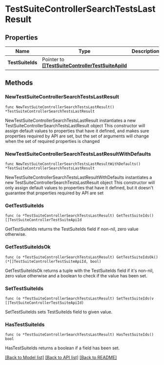 # TestSuiteControllerSearchTestsLastResult

## Properties

Name | Type | Description | Notes
------------ | ------------- | ------------- | -------------
**TestSuiteIds** | Pointer to [**[]TestSuiteControllerTestSuiteApiId**](TestSuiteControllerTestSuiteApiId.md) |  | [optional] 

## Methods

### NewTestSuiteControllerSearchTestsLastResult

`func NewTestSuiteControllerSearchTestsLastResult() *TestSuiteControllerSearchTestsLastResult`

NewTestSuiteControllerSearchTestsLastResult instantiates a new TestSuiteControllerSearchTestsLastResult object
This constructor will assign default values to properties that have it defined,
and makes sure properties required by API are set, but the set of arguments
will change when the set of required properties is changed

### NewTestSuiteControllerSearchTestsLastResultWithDefaults

`func NewTestSuiteControllerSearchTestsLastResultWithDefaults() *TestSuiteControllerSearchTestsLastResult`

NewTestSuiteControllerSearchTestsLastResultWithDefaults instantiates a new TestSuiteControllerSearchTestsLastResult object
This constructor will only assign default values to properties that have it defined,
but it doesn't guarantee that properties required by API are set

### GetTestSuiteIds

`func (o *TestSuiteControllerSearchTestsLastResult) GetTestSuiteIds() []TestSuiteControllerTestSuiteApiId`

GetTestSuiteIds returns the TestSuiteIds field if non-nil, zero value otherwise.

### GetTestSuiteIdsOk

`func (o *TestSuiteControllerSearchTestsLastResult) GetTestSuiteIdsOk() (*[]TestSuiteControllerTestSuiteApiId, bool)`

GetTestSuiteIdsOk returns a tuple with the TestSuiteIds field if it's non-nil, zero value otherwise
and a boolean to check if the value has been set.

### SetTestSuiteIds

`func (o *TestSuiteControllerSearchTestsLastResult) SetTestSuiteIds(v []TestSuiteControllerTestSuiteApiId)`

SetTestSuiteIds sets TestSuiteIds field to given value.

### HasTestSuiteIds

`func (o *TestSuiteControllerSearchTestsLastResult) HasTestSuiteIds() bool`

HasTestSuiteIds returns a boolean if a field has been set.


[[Back to Model list]](../README.md#documentation-for-models) [[Back to API list]](../README.md#documentation-for-api-endpoints) [[Back to README]](../README.md)


